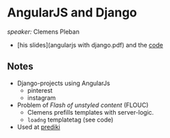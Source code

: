 # AngularJS and Django

*speaker:* Clemens Pleban

* [his slides](angularjs with django.pdf) and the [code](ng.py)

## Notes

* Django-projects using AngularJs
    * pinterest
    * instagram
* Problem of *Flash of unstyled content* (FLOUC)
    * Clemens prefills templates with server-logic.
    * `loadng` templatetag (see code)
* Used at [prediki](https://www.prediki.com/)
